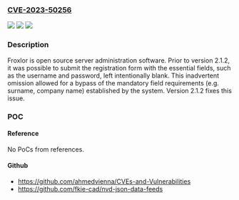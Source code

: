 ### [CVE-2023-50256](https://cve.mitre.org/cgi-bin/cvename.cgi?name=CVE-2023-50256)
![](https://img.shields.io/static/v1?label=Product&message=Froxlor&color=blue)
![](https://img.shields.io/static/v1?label=Version&message=%3C%202.1.2%20&color=brightgreen)
![](https://img.shields.io/static/v1?label=Vulnerability&message=CWE-20%3A%20Improper%20Input%20Validation&color=brightgreen)

### Description

Froxlor is open source server administration software. Prior to version 2.1.2, it was possible to submit the registration form with the essential fields, such as the username and password, left intentionally blank. This inadvertent omission allowed for a bypass of the mandatory field requirements (e.g. surname, company name) established by the system. Version 2.1.2 fixes this issue.

### POC

#### Reference
No PoCs from references.

#### Github
- https://github.com/ahmedvienna/CVEs-and-Vulnerabilities
- https://github.com/fkie-cad/nvd-json-data-feeds

